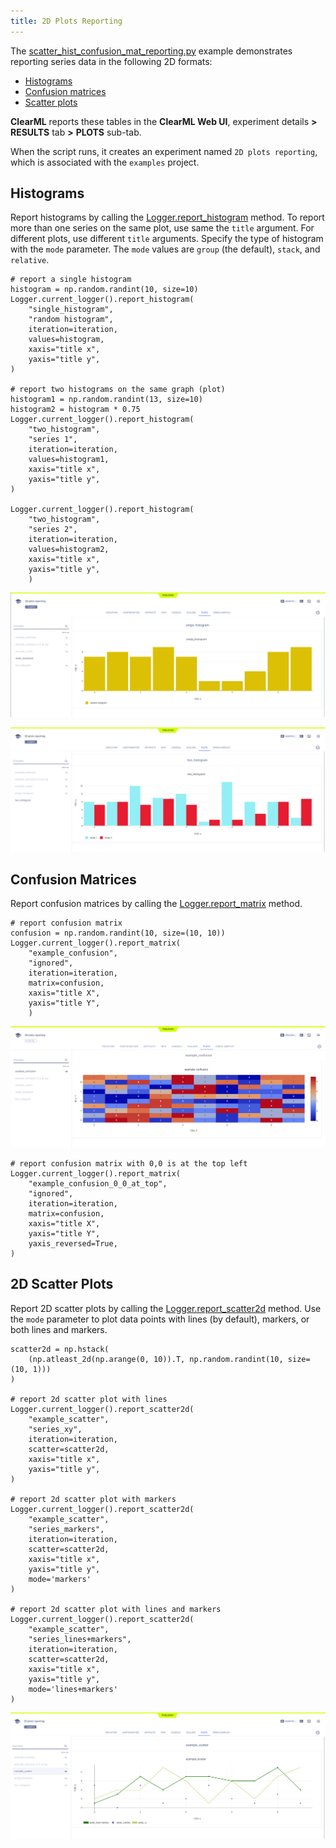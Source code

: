 ```yaml
---
title: 2D Plots Reporting
---
```


The [scatter_hist_confusion_mat_reporting.py](https://github.com/allegroai/clearml/blob/master/examples/reporting/scatter_hist_confusion_mat_reporting.py) 
example demonstrates reporting series data in the following 2D formats: 
* [Histograms](#histograms)
* [Confusion matrices](#confusion-matrices)
* [Scatter plots](#2d-scatter-plots) 

**ClearML** reports these tables in the **ClearML Web UI**, experiment details **>** **RESULTS** tab **>** **PLOTS** sub-tab. 

When the script runs, it creates an experiment named `2D plots reporting`, which is associated with the `examples` project.

## Histograms

Report histograms by calling the [Logger.report_histogram](../../references/sdk/logger.md#report_histogram) 
method. To report more than one series on the same plot, use same the `title` argument. For different plots, use different 
`title` arguments. Specify the type of histogram with the `mode` parameter. The `mode` values are `group` (the default), 
`stack`, and `relative`.

    # report a single histogram
    histogram = np.random.randint(10, size=10)
    Logger.current_logger().report_histogram(
        "single_histogram",
        "random histogram",
        iteration=iteration,
        values=histogram,
        xaxis="title x",
        yaxis="title y",
    )
    
    # report two histograms on the same graph (plot)
    histogram1 = np.random.randint(13, size=10)
    histogram2 = histogram * 0.75
    Logger.current_logger().report_histogram(
        "two_histogram",
        "series 1",
        iteration=iteration,
        values=histogram1,
        xaxis="title x",
        yaxis="title y",
    )
    
    Logger.current_logger().report_histogram(
        "two_histogram",
        "series 2",
        iteration=iteration,
        values=histogram2,
        xaxis="title x",
        yaxis="title y",
        )

![image](../../img/examples_reporting_15.png)

![image](../../img/examples_reporting_15a.png)

## Confusion Matrices

Report confusion matrices by calling the [Logger.report_matrix](../../references/sdk/logger.md#report_matrix) 
method.

    # report confusion matrix
    confusion = np.random.randint(10, size=(10, 10))
    Logger.current_logger().report_matrix(
        "example_confusion",
        "ignored",
        iteration=iteration,
        matrix=confusion,
        xaxis="title X",
        yaxis="title Y",
        )

![image](../../img/examples_reporting_16.png)

    # report confusion matrix with 0,0 is at the top left
    Logger.current_logger().report_matrix(
        "example_confusion_0_0_at_top",
        "ignored",
        iteration=iteration,
        matrix=confusion,
        xaxis="title X",
        yaxis="title Y",
        yaxis_reversed=True,
    )

## 2D Scatter Plots

Report 2D scatter plots by calling the [Logger.report_scatter2d](../../references/sdk/logger.md#report_scatter2d) 
method. Use the `mode` parameter to plot data points with lines (by default), markers, or both lines and markers.

    scatter2d = np.hstack(
        (np.atleast_2d(np.arange(0, 10)).T, np.random.randint(10, size=(10, 1)))
    )
    
    # report 2d scatter plot with lines
    Logger.current_logger().report_scatter2d(
        "example_scatter",
        "series_xy",
        iteration=iteration,
        scatter=scatter2d,
        xaxis="title x",
        yaxis="title y",
    )
    
    # report 2d scatter plot with markers
    Logger.current_logger().report_scatter2d(
        "example_scatter",
        "series_markers",
        iteration=iteration,
        scatter=scatter2d,
        xaxis="title x",
        yaxis="title y",
        mode='markers'
    )
    
    # report 2d scatter plot with lines and markers
    Logger.current_logger().report_scatter2d(
        "example_scatter",
        "series_lines+markers",
        iteration=iteration,
        scatter=scatter2d,
        xaxis="title x",
        yaxis="title y",
        mode='lines+markers'
    )

![image](../../img/examples_reporting_17.png)